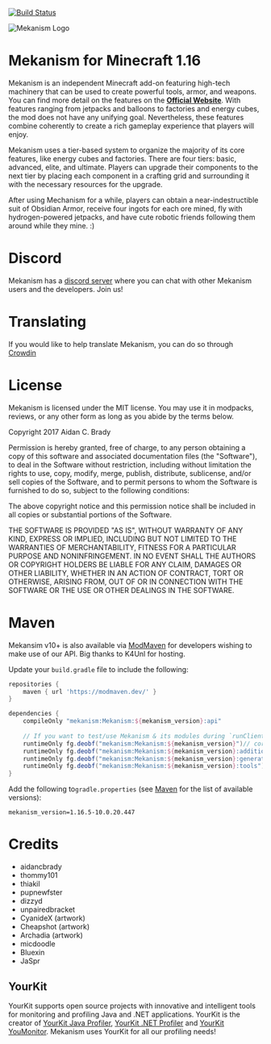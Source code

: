 
[![Build Status](https://travis-ci.com/mekanism/Mekanism.svg?branch=1.16.x)](https://travis-ci.com/mekanism/Mekanism)

![Mekanism Logo](logo.png)

# Mekanism for Minecraft 1.16 #

Mekanism is an independent Minecraft add-on featuring high-tech machinery that can be used to create powerful tools, 
armor, and weapons. You can find more detail on the features on the [**Official Website**](http://aidancbrady.com/mekanism/).
With features ranging from jetpacks and balloons to factories and energy cubes, the mod does not have any unifying goal. Nevertheless,
these features combine coherently to create a rich gameplay experience that players will enjoy.

Mekanism uses a tier-based system to organize the majority of its core features, like energy 
cubes and factories. There are four tiers: basic, advanced, elite, and ultimate. Players can upgrade their components to the next tier
by placing each component in a crafting grid and surrounding it with the necessary resources for the upgrade.

After using Mechanism for a while, players can obtain a near-indestructible suit of Obsidian Armor, receive four 
ingots for each ore mined, fly with hydrogen-powered jetpacks, and have cute robotic friends following them around while they mine. :)

# Discord #

Mekanism has a [discord server](https://discord.gg/nmSjMGc) where you can chat with other Mekanism users and the developers. Join us!

# Translating #

If you would like to help translate Mekanism, you can do so through [Crowdin](https://crowdin.com/project/mekanism)

# License #

Mekanism is licensed under the MIT license. You may use it in modpacks, reviews, or any other form as long as you abide by the terms below. 

Copyright 2017 Aidan C. Brady

Permission is hereby granted, free of charge, to any person obtaining a copy of this software and associated documentation files (the "Software"), to deal in the Software without restriction, including without limitation the rights to use, copy, modify, merge, publish, distribute, sublicense, and/or sell copies of the Software, and to permit persons to whom the Software is furnished to do so, subject to the following conditions:

The above copyright notice and this permission notice shall be included in all copies or substantial portions of the Software.

THE SOFTWARE IS PROVIDED "AS IS", WITHOUT WARRANTY OF ANY KIND, EXPRESS OR IMPLIED, INCLUDING BUT NOT LIMITED TO THE WARRANTIES OF MERCHANTABILITY, FITNESS FOR A PARTICULAR PURPOSE AND NONINFRINGEMENT. IN NO EVENT SHALL THE AUTHORS OR COPYRIGHT HOLDERS BE LIABLE FOR ANY CLAIM, DAMAGES OR OTHER LIABILITY, WHETHER IN AN ACTION OF CONTRACT, TORT OR OTHERWISE, ARISING FROM, OUT OF OR IN CONNECTION WITH THE SOFTWARE OR THE USE OR OTHER DEALINGS IN THE SOFTWARE.

# Maven #
Mekansim v10+ is also available via [ModMaven](https://modmaven.dev/) for developers wishing to make use of our API. Big thanks to K4Unl for hosting.

Update your `build.gradle` file to include the following: 

```groovy
repositories {
    maven { url 'https://modmaven.dev/' }
}

dependencies {
    compileOnly "mekanism:Mekanism:${mekanism_version}:api"
    
    // If you want to test/use Mekanism & its modules during `runClient` invocation, use the following
    runtimeOnly fg.deobf("mekanism:Mekanism:${mekanism_version}")// core
    runtimeOnly fg.deobf("mekanism:Mekanism:${mekanism_version}:additions")// Mekanism: Additions
    runtimeOnly fg.deobf("mekanism:Mekanism:${mekanism_version}:generators")// Mekanism: Generators
    runtimeOnly fg.deobf("mekanism:Mekanism:${mekanism_version}:tools")// Mekanism: Tools
}
```

Add the following to`gradle.properties` (see [Maven](https://modmaven.dev/mekanism/Mekanism/) for the list of available versions):

```properties
mekanism_version=1.16.5-10.0.20.447
```

# Credits #

  * aidancbrady
  * thommy101
  * thiakil
  * pupnewfster
  * dizzyd  
  * unpairedbracket
  * CyanideX (artwork)
  * Cheapshot (artwork)
  * Archadia (artwork)
  * micdoodle
  * Bluexin
  * JaSpr

## YourKit ##
YourKit supports open source projects with innovative and intelligent tools for monitoring and 
profiling Java and .NET applications. YourKit is the creator of [YourKit Java Profiler](https://www.yourkit.com/java/profiler), 
[YourKit .NET Profiler](https://www.yourkit.com/.net/profiler/) and [YourKit YouMonitor](https://www.yourkit.com/youmonitor/).
Mekanism uses YourKit for all our profiling needs!
